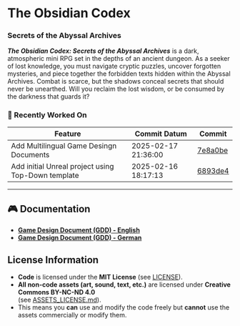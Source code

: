 # The Obsidian Codex
### Secrets of the Abyssal Archives 

**_The Obsidian Codex: Secrets of the Abyssal Archives_** is a dark, atmospheric mini RPG set in the depths of an ancient dungeon. 
As a seeker of lost knowledge, you must navigate cryptic puzzles, uncover forgotten mysteries, and piece together the forbidden texts hidden within the Abyssal Archives. 
Combat is scarce, but the shadows conceal secrets that should never be unearthed. Will you reclaim the lost wisdom, or be consumed by the darkness that guards it?

<!-- START_RECENTLY_WORKED_ON -->
### 🔄 Recently Worked On

| Feature | Commit Datum | Commit |
|---------|--------------|--------|
| Add Multilingual Game Desingn Documents | 2025-02-17 21:36:00  | [7e8a0be](https://github.com/goldbarth/TheObsidianCodex/commit/7e8a0bedb443d670d729ca7a8659be5c3d82c4b0) |
| Add initial Unreal project using Top-Down template | 2025-02-16 18:17:13  | [6893de4](https://github.com/goldbarth/TheObsidianCodex/commit/6893de4f6f4721b304b45f1fb243f99e6e229d9e) |
<!-- END_RECENTLY_WORKED_ON -->

---

## 🎮 Documentation

- **[Game Design Document (GDD) - English](docs/gdd/en/GDD_README_EN.md)**
- **[Game Design Document (GDD) - German](docs/gdd/de/GDD_README_DE.md)**

## License Information

- **Code** is licensed under the **MIT License** (see [LICENSE](LICENSE)).
- **All non-code assets (art, sound, text, etc.)** are licensed under **Creative Commons BY-NC-ND 4.0**  
  (see [ASSETS_LICENSE.md](ASSETS_LICENSE.md)).
- This means you **can** use and modify the code freely but **cannot** use the assets commercially or modify them.
